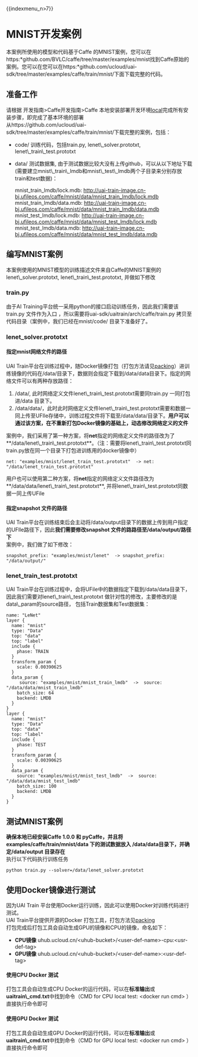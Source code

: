 {{indexmenu_n>7}}

# MNIST开发案例

本案例所使用的模型和代码基于Caffe
的MNIST案例，您可以在https:*github.com/BVLC/caffe/tree/master/examples/mnist找到Caffe原始的案例。您可以在您可以在https:*github.com/ucloud/uai-sdk/tree/master/examples/caffe/train/mnist/下面下载完整的代码。

## 准备工作

请根据 开发指南\>Caffe开发指南\>Caffe
本地安装部署开发环境[local](/ai/uai-train/guide/caffe/local)完成所有安装步骤，即完成了基本环境的部署  
从https://github.com/ucloud/uai-sdk/tree/master/examples/caffe/train/mnist/下载完整的案例，包括：

  - code/ 训练代码，包括train.py, lenet\\\_solver.prototxt,
    lenet\\\_train\\\_test.prototxt
  - data/ 测试数据集,
    由于测试数据比较大没有上传github，可以从以下地址下载(需要建立mnist\\\_train\\\_lmdb和mnist\\\_test\\\_lmdb两个子目录来分别存放train和test数据)：



    mnist_train_lmdb/lock.mdb: http://uai-train-image.cn-bj.ufileos.com/caffe/mnist/data/mnist_train_lmdb/lock.mdb
    mnist_train_lmdb/data.mdb: http://uai-train-image.cn-bj.ufileos.com/caffe/mnist/data/mnist_train_lmdb/data.mdb
    mnist_test_lmdb/lock.mdb: http://uai-train-image.cn-bj.ufileos.com/caffe/mnist/data/mnist_test_lmdb/lock.mdb
    mnist_test_lmdb/data.mdb: http://uai-train-image.cn-bj.ufileos.com/caffe/mnist/data/mnist_test_lmdb/data.mdb

## 编写MNIST案例

本案例使用的MNIST模型的训练描述文件来自Caffe的MNIST案例的 lenet\\\_solver.prototxt,
lenet\\\_train\\\_test.prototxt, 并做如下修改  

### train.py

由于AI Training平台统一采用python的接口启动训练任务，因此我们需要该train.py 文件作为入口
，所以需要将uai-sdk/uaitrain/arch/caffe/train.py
拷贝至代码目录（案例中，我们已经在mnist/code/ 目录下准备好了。

### lenet\_solver.prototxt

#### 指定mnist网络文件的路径

UAI
Train平台在训练过程中，随Docker镜像打包（打包方法请见[packing](/ai/uai-train/guide/caffe/packing)）进训练镜像的代码在/data/目录下，数据则会指定下载到/data/data目录下。指定的网络文件可以有两种存放路径：

1.  /data/, 此时网络定义文件lenet\\\_train\\\_test.prototxt需要同train.py
    一同打包进/data 目录下。
2.  /data/data/，此时此时网络定义文件lenet\\\_train\\\_test.prototxt需要和数据一同上传至UFIle存储中，训练过程文件将下载至/data/data/目录下。**用户可以通过该方案，在不重新打包Docker镜像的基础上，动态修改网络定义的文件**

案例中，我们采用了第一种方案，将**net**指定的网络定义文件的路径改为了**/data/lenet\\\_train\\\_test.prototxt**。（注：需要将lenet\\\_train\\\_test.prototxt同train.py放在同一个目录下打包进训练用的docker镜像中）

    net: "examples/mnist/lenet_train_test.prototxt"  -> net: "/data/lenet_train_test.prototxt"

用户也可以使用第二种方案，将**net**指定的网络定义文件路径改为**/data/data/lenet\\\_train\\\_test.prototxt**,
并将lenet\\\_train\\\_test.prototxt同数据一同上传UFile

#### 指定snapshot 文件的路径

UAI
Train平台在训练结束后会主动将/data/output目录下的数据上传到用户指定的UFIle路径下，因此**我们需要修改snapshot
文件的路路径至/data/output/路径下**  
案例中，我们做了如下修改：

    snapshot_prefix: "examples/mnist/lenet"  -> snapshot_prefix: "/data/output/"

### lenet\_train\_test.prototxt

UAI
Train平台在训练过程中，会将UFile中的数据指定下载到/data/data目录下，因此我们需要对lenet\\\_train\\\_test.prototxt
做针对性的修改，主要修改的是data\\\_param的source路径， 包括Train数据集和Test数据集：

    name: "LeNet"
    layer {
      name: "mnist"
      type: "Data"
      top: "data"
      top: "label"
      include {
        phase: TRAIN
      }
      transform_param {
        scale: 0.00390625
      }
      data_param {
         source: "examples/mnist/mnist_train_lmdb"  ->  source: "/data/data/mnist_train_lmdb"
        batch_size: 64
        backend: LMDB
      }
    }
    layer {
      name: "mnist"
      type: "Data"
      top: "data"
      top: "label"
      include {
        phase: TEST
      }
      transform_param {
        scale: 0.00390625
      }
      data_param {
        source: "examples/mnist/mnist_test_lmdb"  ->  source: "/data/data/mnist_test_lmdb"
        batch_size: 100
        backend: LMDB
      }
    }

## 测试MNIST案例

**确保本地已经安装Caffe 1.0.0 和 pyCaffe，并且将examples/caffe/train/mnist/data
下的测试数据放入 /data/data目录下，并确定/data/output 目录存在**  
执行以下代码执行训练任务

    python train.py --solver=/data/lenet_solver.prototxt

## 使用Docker镜像进行测试

因为UAI Train 平台使用Docker运行训练，因此可以使用Docker对训练代码进行测试。  
UAI Train平台提供开源的Docker
打包工具，打包方法见[packing](/ai/uai-train/guide/caffe/packing)  
打包完成后打包工具会自动生成GPU的镜像和CPU的镜像，命名如下：

  - **CPU镜像**
    uhub.ucloud.cn/\<uhub-bucket\>/\<user-def-name\>-cpu:\<usr-def-tag\>
  - **GPU镜像**
    uhub.ucloud.cn/\<uhub-bucket\>/\<user-def-name\>:\<usr-def-tag\>

#### 使用CPU Docker 测试

打包工具会自动生成CPU Docker的运行代码，可以在**标准输出**或**uaitrain\\\_cmd.txt**中找到命令（CMD
for CPU local test: \<docker run cmd\> ）  
直接执行命令即可

#### 使用GPU Docker 测试

打包工具会自动生成GPU Docker的运行代码，可以在**标准输出**或**uaitrain\\\_cmd.txt**中找到命令（CMD
for GPU local test: \<docker run cmd\> ）  
直接执行命令即可
